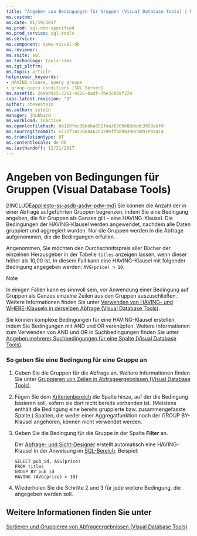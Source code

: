 ```yaml
---
title: "Angeben von Bedingungen für Gruppen (Visual Database Tools) | Microsoft-Dokumentation"
ms.custom: 
ms.date: 01/19/2017
ms.prod: sql-non-specified
ms.prod_service: sql-tools
ms.service: 
ms.component: ssms-visual-db
ms.reviewer: 
ms.suite: sql
ms.technology: tools-ssms
ms.tgt_pltfrm: 
ms.topic: article
helpviewer_keywords:
- HAVING clause, query groups
- group query conditions [SQL Server]
ms.assetid: 269ad9c5-3261-4526-badf-7be3c869f229
caps.latest.revision: "3"
author: stevestein
ms.author: sstein
manager: jhubbard
ms.workload: Inactive
ms.openlocfilehash: b6168fec36beba851fea3850b688dedc3958ebf0
ms.sourcegitcommit: cc71f1027884462c359effb898390c8d97eaa414
ms.translationtype: HT
ms.contentlocale: de-DE
ms.lasthandoff: 12/21/2017
---
```

# <a name="specify-conditions-for-groups-visual-database-tools"></a>Angeben von Bedingungen für Gruppen (Visual Database Tools)
[!INCLUDE[appliesto-ss-asdb-asdw-pdw-md](../../includes/appliesto-ss-asdb-asdw-pdw-md.md)] Sie können die Anzahl der in einer Abfrage aufgeführten Gruppen begrenzen, indem Sie eine Bedingung angeben, die für Gruppen als Ganzes gilt – eine HAVING-Klausel. Die Bedingungen der HAVING-Klausel werden angewendet, nachdem alle Daten gruppiert und aggregiert wurden. Nur die Gruppen werden in die Abfrage aufgenommen, die die Bedingungen erfüllen.  
  
Angenommen, Sie möchten den Durchschnittspreis aller Bücher der einzelnen Herausgeber in der Tabelle `titles` anzeigen lassen, wenn dieser höher als 10,00 ist. In diesem Fall kann eine HAVING-Klausel mit folgender Bedingung angegeben werden: `AVG(price) > 10`.  
  
> [!NOTE]  
> In einigen Fällen kann es sinnvoll sein, vor Anwendung einer Bedingung auf Gruppen als Ganzes einzelne Zeilen aus den Gruppen auszuschließen. Weitere Informationen finden Sie unter [Verwenden von HAVING- und WHERE-Klauseln in derselben Abfrage &#40;Visual Database Tools&#41;](../../ssms/visual-db-tools/use-having-and-where-clauses-in-the-same-query-visual-database-tools.md).  
  
Sie können komplexe Bedingungen für eine HAVING-Klausel erstellen, indem Sie Bedingungen mit AND und OR verknüpfen. Weitere Informationen zum Verwenden von AND und OR in Suchbedingungen finden Sie unter [Angeben mehrerer Suchbedingungen für eine Spalte &#40;Visual Database Tools&#41;](../../ssms/visual-db-tools/specify-multiple-search-conditions-for-one-column-visual-database-tools.md).  
  
### <a name="to-specify-a-condition-for-a-group"></a>So geben Sie eine Bedingung für eine Gruppe an  
  
1.  Geben Sie die Gruppen für die Abfrage an. Weitere Informationen finden Sie unter [Gruppieren von Zeilen in Abfrageergebnissen &#40;Visual Database Tools&#41;](../../ssms/visual-db-tools/group-rows-in-query-results-visual-database-tools.md).  
  
2.  Fügen Sie dem [Kriterienbereich](../../ssms/visual-db-tools/criteria-pane-visual-database-tools.md) die Spalte hinzu, auf der die Bedingung basieren soll, sofern sie dort nicht bereits vorhanden ist. (Meistens enthält die Bedingung eine bereits gruppierte bzw. zusammengefasste Spalte.) Spalten, die weder einer Aggregatfunktion noch der GROUP BY-Klausel angehören, können nicht verwendet werden.  
  
3.  Geben Sie die Bedingung für die Gruppe in der Spalte **Filter** an.  
  
    Der [Abfrage- und Sicht-Designer](../../ssms/visual-db-tools/query-and-view-designer-tools-visual-database-tools.md) erstellt automatisch eine HAVING-Klausel in der Anweisung im [SQL-Bereich](../../ssms/visual-db-tools/sql-pane-visual-database-tools.md). Beispiel:  
  
    ```  
    SELECT pub_id, AVG(price)  
    FROM titles  
    GROUP BY pub_id  
    HAVING (AVG(price) > 10)  
    ```  
  
4.  Wiederholen Sie die Schritte 2 und 3 für jede weitere Bedingung, die angegeben werden soll.  
  
## <a name="see-also"></a>Weitere Informationen finden Sie unter  
[Sortieren und Gruppieren von Abfrageergebnissen &#40;Visual Database Tools&#41;](../../ssms/visual-db-tools/sort-and-group-query-results-visual-database-tools.md)  
  
